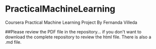 # PracticalMachineLearning
Coursera Practical Machine Learning Project By Fernanda Villeda

##Please review the PDF file in the repository...
if you don't want to download the complete repository to review the html file. There is also a .md file.

